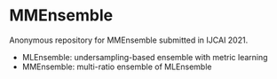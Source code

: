 # MMEnsemble

Anonymous repository for MMEnsemble submitted in IJCAI 2021.

* MLEnsemble: undersampling-based ensemble with metric learning
* MMEnsemble: multi-ratio ensemble of MLEnsemble
